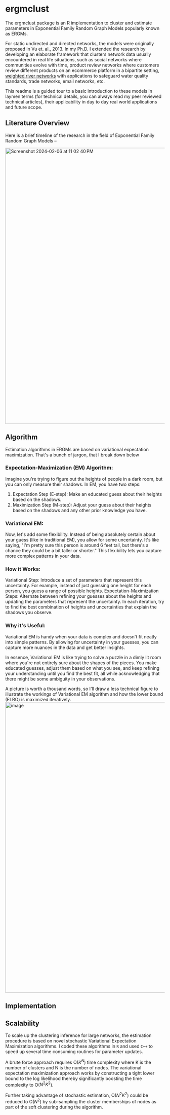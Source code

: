 # ergmclust
The ergmclust package is an R implementation to cluster and estimate parameters in Exponential Family Random Graph Models popularly known as ERGMs.

For static undirected and directed networks, the models were originally proposed in Vu et. al., 2013. In my Ph.D. I extended the research by developing an elaborate framework that clusters network data usually encountered in real life situations, such as social networks where communities evolve with time, product review networks where customers review different products on an ecommerce platform in a bipartite setting, [weighted river networks](https://scholar.google.com/citations?view_op=view_citation&hl=en&user=mVExpwIAAAAJ&citation_for_view=mVExpwIAAAAJ:LkGwnXOMwfcC) with applications to safeguard water quality standards, trade networks, email networks, etc.

This readme is a guided tour to a basic introduction to these models in laymen terms (for technical details, you can always read my peer reviewed technical articles), their applicability in day to day real world applications and future scope.


## Literature Overview

Here is a brief timeline of the research in the field of Exponential Family Random Graph Models –

<img width="871" alt="Screenshot 2024-02-06 at 11 02 40 PM" src="https://github.com/amalag-19/netclust/assets/10363788/845606b7-5f0d-4bdb-825e-8fab4f77fe3c">

## Algorithm
Estimation algorithms in ERGMs are based on variational expectation maximization. That's a bunch of jargon, that I break down below

### Expectation-Maximization (EM) Algorithm:
Imagine you're trying to figure out the heights of people in a dark room, but you can only measure their shadows. In EM, you have two steps:

1. Expectation Step (E-step): Make an educated guess about their heights based on the shadows.
2. Maximization Step (M-step): Adjust your guess about their heights based on the shadows and any other prior knowledge you have.

### Variational EM: 
Now, let's add some flexibility. Instead of being absolutely certain about your guess (like in traditional EM), you allow for some uncertainty. It's like saying, "I'm pretty sure this person is around 6 feet tall, but there's a chance they could be a bit taller or shorter." This flexibility lets you capture more complex patterns in your data.

### How it Works:
Variational Step: Introduce a set of parameters that represent this uncertainty. For example, instead of just guessing one height for each person, you guess a range of possible heights.
Expectation-Maximization Steps: Alternate between refining your guesses about the heights and updating the parameters that represent the uncertainty. In each iteration, try to find the best combination of heights and uncertainties that explain the shadows you observe.

### Why it's Useful:
Variational EM is handy when your data is complex and doesn't fit neatly into simple patterns. By allowing for uncertainty in your guesses, you can capture more nuances in the data and get better insights.

In essence, Variational EM is like trying to solve a puzzle in a dimly lit room where you're not entirely sure about the shapes of the pieces. You make educated guesses, adjust them based on what you see, and keep refining your understanding until you find the best fit, all while acknowledging that there might be some ambiguity in your observations.

A picture is worth a thousand words, so I'll draw a less technical figure to illustrate the workings of Variational EM algorithm and how the lower bound (ELBO) is maximized iteratively.
<img width="917" alt="image" src="https://github.com/amalag-19/ergmclust/assets/10363788/5f088bc2-899f-4302-9529-bcdb2d977bc9">


## Implementation


## Scalability

To scale up the clustering inference for large networks, the estimation procedure is based on novel stochastic Variational Expectation Maximization algorithms. I coded these algorithms in `R` and used `C++` to speed up several time consuming routines for parameter updates.

A brute force approach requires O($K^N$) time complexity where K is the number of clusters and N is the number of nodes. The variational expectation maximization approach works by constructing a tight lower bound to the log likelihood thereby significantly boosting the time complexity to O($N^2K^2$).

Further taking advantage of stochastic estimation, O($N^2K^2$) could be reduced to O($N^2$) by sub-sampling the cluster memberships of nodes as part of the soft clustering during the algorithm.





